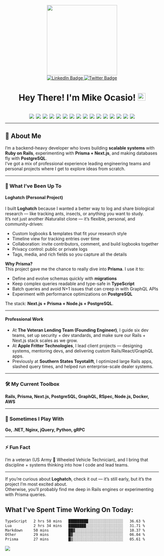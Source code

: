 
<div id="header" align="center">
  <img src="https://media.giphy.com/media/836HiJc7pgzy8iNXCn/giphy.gif" width="230" />
</div>

<div id="badges" align="center">
  <a href="https://www.linkedin.com/in/michael-ocasio/">
    <img src="https://img.shields.io/badge/LinkedIn-blue?style=for-the-badge&logo=linkedin&logoColor=white" alt="LinkedIn Badge"/>
  </a>
  <a href="https://twitter.com/Michael_Ocasio1">
    <img src="https://img.shields.io/badge/Twitter-blue?style=for-the-badge&logo=twitter&logoColor=white" alt="Twitter Badge"/>
  </a>
</div>

<div align="center">
<img src="https://komarev.com/ghpvc/?username=MikeOcasio&style=flat-square&color=blue" alt=""/>
</div>

<h1 align="center">
  Hey There! I'm Mike Ocasio! 
  <img src="https://media.giphy.com/media/hvRJCLFzcasrR4ia7z/giphy.gif" width="25px"/>
</h1>

<br>

<div style="display:flex; flex-wrap: wrap; justify-content: center; gap: 6px;">
  <img src="https://img.shields.io/badge/Ruby-CC342D?style=for-the-badge&logo=ruby&logoColor=white">
  <img src="https://img.shields.io/badge/Rails-D30001?style=for-the-badge&logo=rubyonrails&logoColor=white">
  <img src="https://img.shields.io/badge/Prisma-2D3748?style=for-the-badge&logo=prisma&logoColor=white">
  <img src="https://img.shields.io/badge/Next.js-000000?style=for-the-badge&logo=nextdotjs&logoColor=white">
  <img src="https://img.shields.io/badge/React-20232A?style=for-the-badge&logo=react&logoColor=61DAFB">
  <img src="https://img.shields.io/badge/PostgreSQL-336791?style=for-the-badge&logo=postgresql&logoColor=white">
  <img src="https://img.shields.io/badge/GraphQL-E10098?style=for-the-badge&logo=graphql&logoColor=white">
  <img src="https://img.shields.io/badge/Node.js-339933?style=for-the-badge&logo=nodedotjs&logoColor=white">
  <img src="https://img.shields.io/badge/Python-3776AB?style=for-the-badge&logo=python&logoColor=white">
  <img src="https://img.shields.io/badge/Go-00ADD8?style=for-the-badge&logo=go&logoColor=white">
  <img src="https://img.shields.io/badge/Docker-2496ED?style=for-the-badge&logo=docker&logoColor=white">
  <img src="https://img.shields.io/badge/AWS-232F3E?style=for-the-badge&logo=amazonaws&logoColor=white">
  <img src="https://img.shields.io/badge/Git-F05032?style=for-the-badge&logo=git&logoColor=white">
  <img src="https://img.shields.io/badge/MUI-007FFF?style=for-the-badge&logo=mui&logoColor=white">
  <img src="https://img.shields.io/badge/Markdown-000000?style=for-the-badge&logo=markdown&logoColor=white">
  <img src="https://img.shields.io/badge/JSON-5E5C5C?style=for-the-badge&logo=json&logoColor=white">
</div>

---

## 🚀 About Me
I’m a backend-heavy developer who loves building **scalable systems** with **Ruby on Rails**, experimenting with **Prisma + Next.js**, and making databases fly with **PostgreSQL**.  
I’ve got a mix of professional experience leading engineering teams and personal projects where I get to explore ideas from scratch.  

---

### 🔧 What I’ve Been Up To

#### **Loghatch (Personal Project)**
I built **Loghatch** because I wanted a better way to log and share biological research — like tracking ants, insects, or anything you want to study.  
It’s not just another iNaturalist clone — it’s flexible, personal, and community-driven:  

- Custom logbooks & templates that fit *your* research style  
- Timeline view for tracking entries over time  
- Collaboration: invite contributors, comment, and build logbooks together  
- Privacy control: public or private logs  
- Tags, media, and rich fields so you capture all the details  

**Why Prisma?**  
This project gave me the chance to really dive into **Prisma**. I use it to:  
- Define and evolve schemas quickly with **migrations**  
- Keep complex queries readable and type-safe in **TypeScript**  
- Batch queries and avoid N+1 issues that can creep in with GraphQL APIs  
- Experiment with performance optimizations on **PostgreSQL**  

The stack: **Next.js + Prisma + Node.js + PostgreSQL**.  

---

#### **Professional Work**
- At **The Veteran Lending Team (Founding Engineer)**, I guide six dev teams, set up security + dev standards, and make sure our Rails + Next.js stack scales as we grow.  
- At **Apple Fritter Technologies**, I lead client projects — designing systems, mentoring devs, and delivering custom Rails/React/GraphQL apps.  
- Previously at **Southern States Toyotalift**, I optimized large Rails apps, slashed query times, and helped run enterprise-scale dealer systems.  

---

### 🛠️ My Current Toolbox
**Rails, Prisma, Next.js, PostgreSQL, GraphQL, RSpec, Node.js, Docker, AWS**  

---

### 🌟 Sometimes I Play With
**Go, .NET, Nginx, jQuery, Python, gRPC**  

---

### ⚡ Fun Fact
I’m a veteran (US Army 🚛 Wheeled Vehicle Technician), and I bring that discipline + systems thinking into how I code and lead teams.  

---

If you’re curious about **Loghatch**, check it out — it’s still early, but it’s the project I’m most excited about.  
Otherwise, you’ll probably find me deep in Rails engines or experimenting with Prisma queries.  

 

## What I've Spent Time Working On Today:

<!--START_SECTION:waka-->

```txt
TypeScript   2 hrs 58 mins   █████████░░░░░░░░░░░░░░░░   36.63 %
Lua          2 hrs 34 mins   ████████░░░░░░░░░░░░░░░░░   31.71 %
Markdown     50 mins         ██▓░░░░░░░░░░░░░░░░░░░░░░   10.37 %
Other        29 mins         █▓░░░░░░░░░░░░░░░░░░░░░░░   06.04 %
Prisma       27 mins         █▒░░░░░░░░░░░░░░░░░░░░░░░   05.61 %
```

<!--END_SECTION:waka-->

<div id="footer" >
  <img src="https://raw.githubusercontent.com/trinib/trinib/82213791fa9ff58d3ca768ddd6de2489ec23ffca/images/footer.svg"/>
</div>

